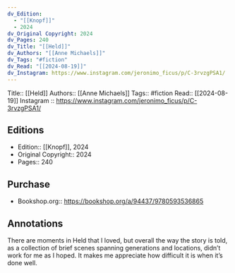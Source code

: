 ```yaml
---
dv_Edition:
  - "[[Knopf]]"
  - 2024
dv_Original Copyright: 2024
dv_Pages: 240
dv_Title: "[[Held]]"
dv_Authors: "[[Anne Michaels]]"
dv_Tags: "#fiction"
dv_Read: "[[2024-08-19]]"
dv_Instagram: https://www.instagram.com/jeronimo_ficus/p/C-3rvzgPSA1/
---
```

Title:: [[Held]]
Authors:: [[Anne Michaels]]
Tags:: #fiction 
Read:: [[2024-08-19]]
Instagram :: https://www.instagram.com/jeronimo_ficus/p/C-3rvzgPSA1/
## Editions
- Edition:: [[Knopf]], 2024
- Original Copyright:: 2024
- Pages:: 240

## Purchase
* Bookshop.org:: https://bookshop.org/a/94437/9780593536865
## Annotations

There are moments in Held that I loved, but overall the way the story is told, as a collection of brief scenes spanning generations and locations, didn’t work for me as I hoped. It makes me appreciate how difficult it is when it’s done well.